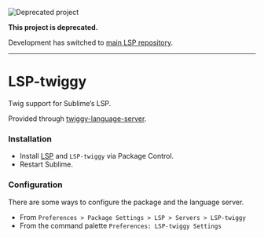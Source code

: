 ![Deprecated project](https://img.shields.io/badge/status-deprecated-red.svg)

**This project is deprecated.**

Development has switched to [main LSP repository](https://github.com/sublimelsp/LSP-twiggy).

---

# LSP-twiggy

Twig support for Sublime’s LSP.

Provided through [twiggy-language-server](https://github.com/moetelo/twiggy/tree/master/packages/language-server).

### Installation

* Install [LSP](https://packagecontrol.io/packages/LSP) and `LSP-twiggy` via Package Control.
* Restart Sublime.

### Configuration

There are some ways to configure the package and the language server.

- From `Preferences > Package Settings > LSP > Servers > LSP-twiggy`
- From the command palette `Preferences: LSP-twiggy Settings`
